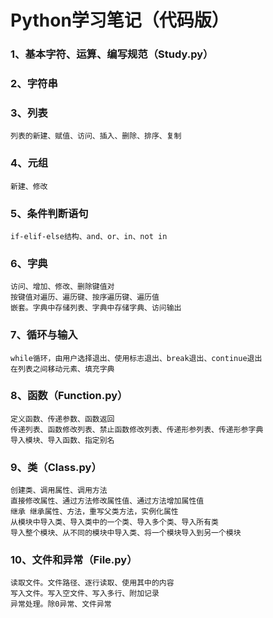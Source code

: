 # Python学习笔记（代码版）
### 1、基本字符、运算、编写规范（Study.py）
### 2、字符串
### 3、列表
    列表的新建、赋值、访问、插入、删除、排序、复制
### 4、元组
    新建、修改
### 5、条件判断语句
    if-elif-else结构、and、or、in、not in
### 6、字典
    访问、增加、修改、删除键值对
    按键值对遍历、遍历键、按序遍历键、遍历值
    嵌套。字典中存储列表、字典中存储字典、访问输出
### 7、循环与输入
    while循环，由用户选择退出、使用标志退出、break退出、continue退出
    在列表之间移动元素、填充字典
### 8、函数（Function.py）
    定义函数、传递参数、函数返回
    传递列表、函数修改列表、禁止函数修改列表、传递形参列表、传递形参字典
    导入模块、导入函数、指定别名
### 9、类（Class.py）
    创建类、调用属性、调用方法
    直接修改属性、通过方法修改属性值、通过方法增加属性值
    继承 继承属性、方法，重写父类方法，实例化属性
    从模块中导入类、导入类中的一个类、导入多个类、导入所有类
    导入整个模块、从不同的模块中导入类、将一个模块导入到另一个模块
### 10、文件和异常（File.py）
    读取文件。文件路径、逐行读取、使用其中的内容
    写入文件。写入空文件、写入多行、附加记录
    异常处理。除0异常、文件异常
    
